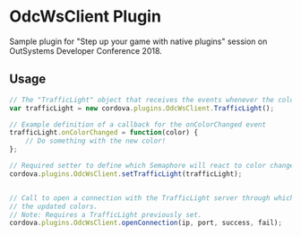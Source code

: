 # OdcWsClient Plugin

Sample plugin for "Step up your game with native plugins" session on OutSystems Developer Conference 2018.

## Usage

```javascript
// The "TrafficLight" object that receives the events whenever the color changes
var trafficLight = new cordova.plugins.OdcWsClient.TrafficLight();

// Example definition of a callback for the onColorChanged event
trafficLight.onColorChanged = function(color) {
    // Do something with the new color!
};

// Required setter to define which Semaphore will react to color change events.
cordova.plugins.OdcWsClient.setTrafficLight(trafficLight);


// Call to open a connection with the TrafficLight server through which we receive
// the updated colors.
// Note: Requires a TrafficLight previously set.
cordova.plugins.OdcWsClient.openConnection(ip, port, success, fail);

```
